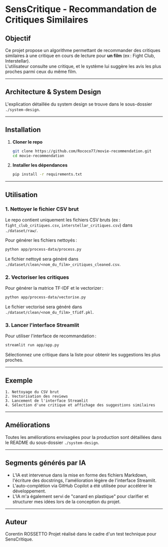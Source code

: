 # SensCritique - Recommandation de Critiques Similaires

## Objectif

Ce projet propose un algorithme permettant de recommander des critiques similaires à une critique en cours de lecture pour **un film** (ex : Fight Club, Interstellar).  
L'utilisateur consulte une critique, et le système lui suggère les avis les plus proches parmi ceux du même film.

---

## Architecture & System Design

L'explication détaillée du system design se trouve dans le sous-dossier `./system-design`.

---

## Installation

1. **Cloner le repo**
   ```bash
   git clone https://github.com/Rococo77/movie-recommendation.git
   cd movie-recommendation
   ```

2. **Installer les dépendances**
   ```bash
   pip install -r requirements.txt
   ```

---

## Utilisation

### 1. Nettoyer le fichier CSV brut

Le repo contient uniquement les fichiers CSV bruts (ex : `fight_club_critiques.csv`, `interstellar_critiques.csv`) dans `./dataset/raw/`.

Pour générer les fichiers nettoyés :

```bash
python app/process-data/process.py
```
Le fichier nettoyé sera généré dans `./dataset/clean/<nom_du_film>_critiques_cleaned.csv`.

### 2. Vectoriser les critiques

Pour générer la matrice TF-IDF et le vectorizer :

```bash
python app/process-data/vectorise.py
```
Le fichier vectorisé sera généré dans `./dataset/clean/<nom_du_film>_tfidf.pkl`.

### 3. Lancer l'interface Streamlit

Pour utiliser l'interface de recommandation :

```bash
streamlit run app/app.py
```
Sélectionnez une critique dans la liste pour obtenir les suggestions les plus proches.

---

## Exemple

```
1. Nettoyage du CSV brut
2. Vectorisation des reviews
3. Lancement de l'interface Streamlit
4. Sélection d'une critique et affichage des suggestions similaires
```

---

## Améliorations

Toutes les améliorations envisagées pour la production sont détaillées dans le README du sous-dossier `./system-design`.

---

## Segments générés par IA

- L'IA est intervenue dans la mise en forme des fichiers Markdown, l'écriture des docstrings, l'amélioration légère de l'interface Streamlit.
- L'auto-complétion via GitHub Copilot a été utilisée pour accélérer le développement.
- L'IA m'a également servi de "canard en plastique" pour clarifier et structurer mes idées lors de la conception du projet.

---

## Auteur
Corentin ROSSETTO
Projet réalisé dans le cadre d'un test technique pour SensCritique.